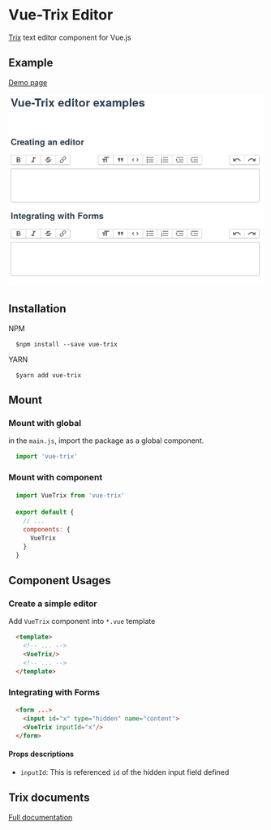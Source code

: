 # Vue-Trix Editor

[Trix](https://www.npmjs.com/package/trix) text editor component for Vue.js

## Example

[Demo page](/example)

![trix vue](/example/assets/vue-trix-editor.png)

## Installation

NPM

```Shell
  $npm install --save vue-trix
```

YARN

```Shell
  $yarn add vue-trix
```

## Mount

### Mount with global

in the `main.js`, import the package as a global component.

```javascript
  import 'vue-trix'
```

### Mount with component

```javascript
  import VueTrix from 'vue-trix'

  export default {
    // ...
    components: {
      VueTrix
    }
  }
```

## Component Usages

### Create a simple editor

Add `VueTrix` component into `*.vue` template

```html
  <template>
    <!-- ... -->
    <VueTrix/>
    <!-- ... -->
  </template>
```

### Integrating with Forms

```html
  <form ...>
    <input id="x" type="hidden" name="content">
    <VueTrix inputId="x"/>
  </form>
```

#### Props descriptions

- `inputId`: This is referenced `id` of the hidden input field defined

## Trix documents

[Full documentation](https://github.com/basecamp/trix#readme)